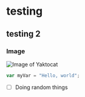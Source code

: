 # testing 
## testing 2

### Image

![Image of Yaktocat](https://octodex.github.com/images/yaktocat.png)

``` javascript
var myVar = "Hello, world";
```

- [ ] Doing random things

